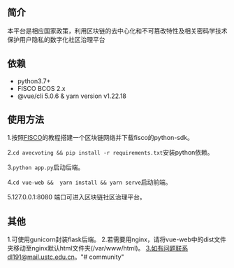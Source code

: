 ## 简介
本平台是相应国家政策，利用区块链的去中心化和不可篡改特性及相关密码学技术保护用户隐私的数字化社区治理平台

## 依赖
+ python3.7+
+ FISCO BCOS 2.x
+ @vue/cli 5.0.6 & yarn version v1.22.18

## 使用方法
1.按照[FISCO](https://fisco-bcos-documentation.readthedocs.io/zh_CN/latest/index.html)的教程搭建一个区块链网络并下载fisco的python-sdk。

2.`cd avecvoting && pip install -r requirements.txt`安装python依赖。

3.`python app.py`启动后端。

4.`cd vue-web &&  yarn install && yarn serve`启动前端。

5.127.0.0.1:8080 端口可进入区块链社区治理平台。

## 其他
1.可使用gunicorn封装flask后端。
2.若需要用nginx，请将vue-web中的dist文件夹移动至nginx默认html文件夹(/var/www/html)。
3.如有问题联系dl191@mail.ustc.edu.cn。"# community" 
